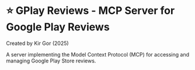 # ⭐️ GPlay Reviews - MCP Server for Google Play Reviews

Created by Kir Gor (2025)

A server implementing the Model Context Protocol (MCP) for accessing and managing Google Play Store reviews.